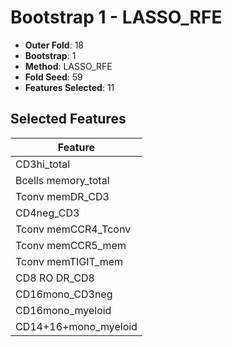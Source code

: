 # Bootstrap 1 - LASSO_RFE

- **Outer Fold**: 18
- **Bootstrap**: 1
- **Method**: LASSO_RFE
- **Fold Seed**: 59
- **Features Selected**: 11

## Selected Features

| Feature |
|---------|
| CD3hi_total |
| Bcells memory_total |
| Tconv memDR_CD3 |
| CD4neg_CD3 |
| Tconv memCCR4_Tconv |
| Tconv memCCR5_mem |
| Tconv memTIGIT_mem |
| CD8 RO DR_CD8 |
| CD16mono_CD3neg |
| CD16mono_myeloid |
| CD14+16+mono_myeloid |

